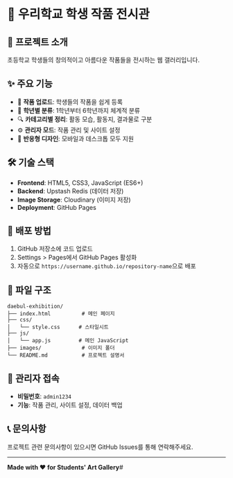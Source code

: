 # 🎨 우리학교 학생 작품 전시관

## 📖 프로젝트 소개
초등학교 학생들의 창의적이고 아름다운 작품들을 전시하는 웹 갤러리입니다.

## ✨ 주요 기능
- 📸 **작품 업로드**: 학생들의 작품을 쉽게 등록
- 🎯 **학년별 분류**: 1학년부터 6학년까지 체계적 분류
- 🔍 **카테고리별 정리**: 활동 모습, 활동지, 결과물로 구분
- ⚙️ **관리자 모드**: 작품 관리 및 사이트 설정
- 📱 **반응형 디자인**: 모바일과 데스크톱 모두 지원

## 🛠️ 기술 스택
- **Frontend**: HTML5, CSS3, JavaScript (ES6+)
- **Backend**: Upstash Redis (데이터 저장)
- **Image Storage**: Cloudinary (이미지 저장)
- **Deployment**: GitHub Pages

## 🚀 배포 방법
1. GitHub 저장소에 코드 업로드
2. Settings > Pages에서 GitHub Pages 활성화
3. 자동으로 `https://username.github.io/repository-name`으로 배포

## 📁 파일 구조
```
daebul-exhibition/
├── index.html          # 메인 페이지
├── css/
│   └── style.css      # 스타일시트
├── js/
│   └── app.js         # 메인 JavaScript
├── images/             # 이미지 폴더
└── README.md           # 프로젝트 설명서
```

## 🔑 관리자 접속
- **비밀번호**: `admin1234`
- **기능**: 작품 관리, 사이트 설정, 데이터 백업

## 📞 문의사항
프로젝트 관련 문의사항이 있으시면 GitHub Issues를 통해 연락해주세요.

---
**Made with ❤️ for Students' Art Gallery**#
